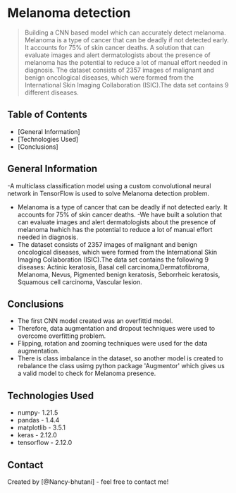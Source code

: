 # Melanoma detection
> Building a CNN based model which can accurately detect melanoma. Melanoma is a type of cancer that can be deadly if not detected early. It accounts for 75% of skin cancer deaths. A solution that can evaluate images and alert dermatologists about the presence of melanoma has the potential to reduce a lot of manual effort needed in diagnosis.
The dataset consists of 2357 images of malignant and benign oncological diseases, which were formed from the International Skin Imaging Collaboration (ISIC).The data set contains 9 different diseases.


## Table of Contents
* [General Information]
* [Technologies Used]
* [Conclusions]



## General Information
-A  multiclass classification model using a custom convolutional neural network in TensorFlow is used to solve Melanoma detection problem.
- Melanoma is a type of cancer that can be deadly if not detected early. It accounts for 75% of skin cancer deaths.
-We have built a  solution that can evaluate images and alert dermatologists about the presence of melanoma hwhich has the potential to reduce a lot of manual effort needed in diagnosis.
- The dataset consists of 2357 images of malignant and benign oncological diseases, which were formed from the International Skin Imaging Collaboration (ISIC).The data set contains the following 9 diseases: Actinic keratosis, Basal cell carcinoma,Dermatofibroma, Melanoma, Nevus, Pigmented benign keratosis, Seborrheic keratosis, Squamous cell carcinoma, Vascular lesion.



## Conclusions
- The first CNN model created was an overfittid model. 
- Therefore, data augmentation and dropout techniques were used to overcome overfitting problem.
- Flipping, rotation and zooming techniques were used for the data augmentation.
- There is class imbalance in the dataset, so another model is created to rebalance the class usimg python package 'Augmentor' which gives us a valid model to check for Melanoma presence.




## Technologies Used
- numpy- 1.21.5
- pandas - 1.4.4
- matplotlib - 3.5.1
- keras - 2.12.0
- tensorflow - 2.12.0



## Contact
Created by [@Nancy-bhutani] - feel free to contact me!

